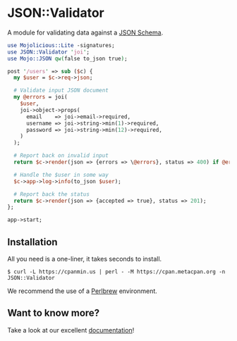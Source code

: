 
# JSON::Validator

  A module for validating data against a [JSON Schema](https://json-schema.org/).

```perl
use Mojolicious::Lite -signatures;
use JSON::Validator 'joi';
use Mojo::JSON qw(false to_json true);

post '/users' => sub ($c) {
  my $user = $c->req->json;

  # Validate input JSON document
  my @errors = joi(
    $user,
    joi->object->props(
      email    => joi->email->required,
      username => joi->string->min(1)->required,
      password => joi->string->min(12)->required,
    )
  );

  # Report back on invalid input
  return $c->render(json => {errors => \@errors}, status => 400) if @errors;

  # Handle the $user in some way
  $c->app->log->info(to_json $user);

  # Report back the status
  return $c->render(json => {accepted => true}, status => 201);
};

app->start;
```

## Installation

  All you need is a one-liner, it takes seconds to install.

    $ curl -L https://cpanmin.us | perl - -M https://cpan.metacpan.org -n JSON::Validator

  We recommend the use of a [Perlbrew](http://perlbrew.pl) environment.

## Want to know more?

  Take a look at our excellent
  [documentation](https://mojolicious.org/perldoc/JSON/Validator)!
